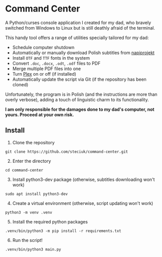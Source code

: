 # Command Center

A Python/curses console application I created for my dad, who bravely switched from Windows to Linux but is still deathly afraid of the terminal.

This handy tool offers a range of utilities specially tailored for my dad:
- Schedule computer shutdown
- Automatically or manually download Polish subtitles from [napiprojekt](https://www.napiprojekt.pl/)
- Install `OTF` and `TTF` fonts in the system
- Convert `.doc`, `.docx`, `.odt`, `.odf` files to PDF
- Merge multiple PDF files into one
- Turn [Plex](https://www.plex.tv/) on or off (if installed)
- Automatically update the script via Git (if the repository has been cloned)

Unfortunately, the program is in Polish (and the instructions are more than overly verbose), adding a touch of linguistic charm to its functionality.

**I am only responsible for the damages done to my dad's computer, not yours. Proceed at your own risk.**

## Install
1. Clone the repository
```
git clone https://github.com/steciuk/command-center.git
```
2. Enter the directory
```
cd command-center
```
3. Install python3-dev package (otherwise, subtitles downloading won't work)
```
sudo apt install python3-dev
```
4. Create a virtual environment (otherwise, script updating won't work)
```
python3 -m venv .venv
```
5. Install the required python packages
```
.venv/bin/python3 -m pip install -r requirements.txt
```
6. Run the script!
```
.venv/bin/python3 main.py
```
